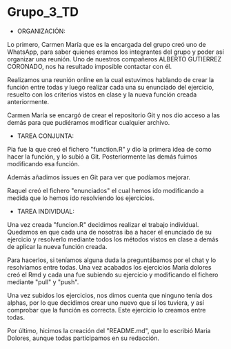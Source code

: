 # Grupo_3_TD

- ORGANIZACIÓN:

Lo primero, Carmen María que es la encargada del grupo creó uno de WhatsApp,
para saber quienes eramos los integrantes del grupo y poder así organizar una
reunión. Uno de nuestros compañeros ALBERTO GUTIERREZ CORONADO, nos ha
resultado imposible contactar con él.

Realizamos una reunión online en la cual estuvimos hablando de crear la función 
entre todas y luego realizar cada una su enunciado del ejercicio, resuelto con 
los criterios vistos en clase y la nueva función creada anteriormente.

Carmen María se encargó de crear el repositorio Git y nos dio acceso a las 
demás para que pudiéramos modificar cualquier archivo.


- TAREA CONJUNTA:

Pia fue la que creó el fichero "function.R" y dio la primera idea de como hacer 
la función, y lo subió a Git. Posteriormente las demás fuimos modificando esa
función.

Además añadimos issues en Git para ver que podíamos mejorar.

Raquel creó el fichero "enunciados" el cual hemos ido modificando a medida que
lo hemos ido resolviendo los ejercicios.

- TAREA INDIVIDUAL:

Una vez creada "funcion.R" decidimos realizar el trabajo individual. Quedamos 
en que cada una de nosotras iba a hacer el enunciado de su ejercicio 
y resolverlo mediante todos los métodos vistos en clase a demás de aplicar la 
nueva función creada.

Para hacerlos, si teníamos alguna duda la preguntábamos por el chat y 
lo resolvíamos entre todas. Una vez acabados los ejercicios María dolores creó 
el Rmd y cada una fue subiendo su ejercicio y modificando el fichero mediante 
"pull" y "push".

Una vez subidos los ejercicios, nos dimos cuenta que ninguno tenía dos alphas,
por lo que decidimos crear uno nuevo que sí los tuviera, y así comprobar que la 
función es correcta. Este ejercicio lo creamos entre todas.

Por último, hicimos la creación del "README.md", que lo escribió Maria Dolores, 
aunque todas participamos en su redacción.
